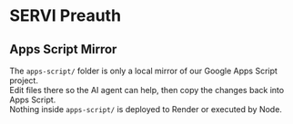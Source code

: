 # SERVI Preauth

## Apps Script Mirror

The `apps-script/` folder is only a local mirror of our Google Apps Script project.  
Edit files there so the AI agent can help, then copy the changes back into Apps Script.  
Nothing inside `apps-script/` is deployed to Render or executed by Node.
